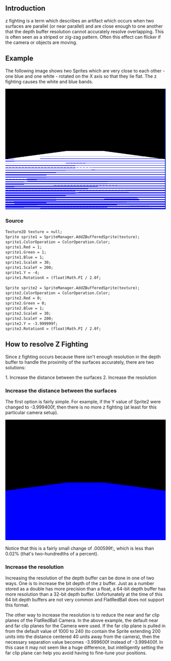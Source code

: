 ## Introduction

z fighting is a term which describes an artifact which occurs when two surfaces are parallel (or near parallel) and are close enough to one another that the depth buffer resolution cannot accurately resolve overlapping. This is often seen as a striped or zig-zag pattern. Often this effect can flicker if the camera or objects are moving.

## Example

The following image shows two Sprites which are very close to each other - one blue and one white - rotated on the X axis so that they lie flat. The z fighting causes the white and blue bands.

![ZFighting.png](/media/migrated_media-ZFighting.png)

### Source

    Texture2D texture = null;
    Sprite sprite1 = SpriteManager.AddZBufferedSprite(texture);
    sprite1.ColorOperation = ColorOperation.Color;
    sprite1.Red = 1;
    sprite1.Green = 1;
    sprite1.Blue = 1;
    sprite1.ScaleX = 30;
    sprite1.ScaleY = 200;
    sprite1.Y = -4;
    sprite1.RotationX = (float)Math.PI / 2.0f;

    Sprite sprite2 = SpriteManager.AddZBufferedSprite(texture);
    sprite2.ColorOperation = ColorOperation.Color;
    sprite2.Red = 0;
    sprite2.Green = 0;
    sprite2.Blue = 1;
    sprite2.ScaleX = 30;
    sprite2.ScaleY = 200;
    sprite2.Y = -3.999999f;
    sprite2.RotationX = (float)Math.PI / 2.0f;

## How to resolve Z Fighting

Since z fighting occurs because there isn't enough resolution in the depth buffer to handle the proximity of the surfaces accurately, there are two solutions:

1\. Increase the distance between the surfaces 2. Increase the resolution

### Increase the distance between the surfaces

The first option is fairly simple. For example, if the Y value of Sprite2 were changed to -3.999400f, then there is no more z fighting (at least for this particular camera setup).

![NoZFighting.png](/media/migrated_media-NoZFighting.png)

Notice that this is a fairly small change of .000599f;, which is less than 0.02% (that's two-hundredths of a percent).

### Increase the resolution

Increasing the resolution of the depth buffer can be done in one of two ways. One is to increase the bit depth of the z buffer. Just as a number stored as a double has more precision than a float, a 64-bit depth buffer has more resolution than a 32-bit depth buffer. Unfortunately at the time of this 64 bit depth buffers are not very common and FlatRedBall does not support this format.

The other way to increase the resolution is to reduce the near and far clip planes of the FlatRedBall Camera. In the above example, the default near and far clip planes for the Camera were used. If the far clip plane is pulled in from the default value of 1000 to 240 (to contain the Sprite extending 200 units into the distance centered 40 units away from the camera), then the necessary separation value becomes -3.999600f instead of -3.999400f. In this case it may not seem like a huge difference, but intelligently setting the far clip plane can help you avoid having to fine-tune your positions.
